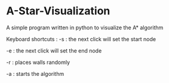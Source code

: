 # A-Star-Visualization
A simple program written in python to visualize the A* algorithm

Keyboard shortcuts :
-s : the next click will set the start node

-e : the next click will set the end node

-r : places walls randomly

-a : starts the algorithm
